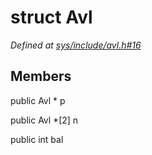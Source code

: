 # struct Avl

*Defined at [sys/include/avl.h#16](https://github.com/Harvey-OS/harvey/blob/main/sys/include/avl.h#16)*

## Members

public Avl * p

public Avl *[2] n

public int bal




